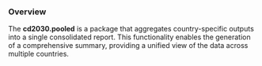 ### Overview

The **cd2030.pooled** is a package that aggregates country-specific outputs into 
a single consolidated report. This functionality enables the generation of a 
comprehensive summary, providing a unified view of the data across multiple 
countries.
